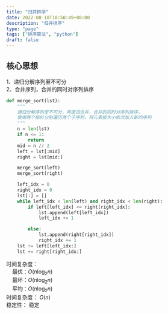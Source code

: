 ```yaml
---
title: "归并排序"
date: 2022-08-18T18:50:49+08:00
description: "归并排序"
type: "page"
tags: ["排序算法", "python"]
draft: false
---
```


## 核心思想
1、递归分解序列至不可分  
2、合并序列，合并的同时对序列排序

```python
def merge_sort(lst):
    """
    递归分解序列至不可分，再递归合并，合并的同时对序列排序，
    使用两个指针分别遍历两个子序列，将元素按大小依次加入新的序列
    """
    n = len(lst)
    if n <= 1:
        return
    mid = n // 2
    left = lst[:mid]
    right = lst[mid:]

    merge_sort(left)
    merge_sort(right)

    left_idx = 0
    right_idx = 0
    lst[:] = []
    while left_idx < len(left) and right_idx < len(right):
        if left[left_idx] <= right[right_idx]:
            lst.append(left[left_idx])
            left_idx += 1

        else:
            lst.append(right[right_idx])
            right_idx += 1
    lst += left[left_idx:]
    lst += right[right_idx:]
```

时间复杂度：  
&nbsp; &nbsp; 最优：$O(n\log_2n)$   
&nbsp; &nbsp; 最坏：$O(n\log_2n)$   
&nbsp; &nbsp; 平均：$O(n\log_2n)$   
时间复杂度： $O(n)$  
稳定性： 稳定